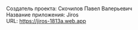 Создатель проекта: Скочилов Павел Валерьевич \
Название приложения: Jiros \
URL: https://jiros-1813a.web.app

